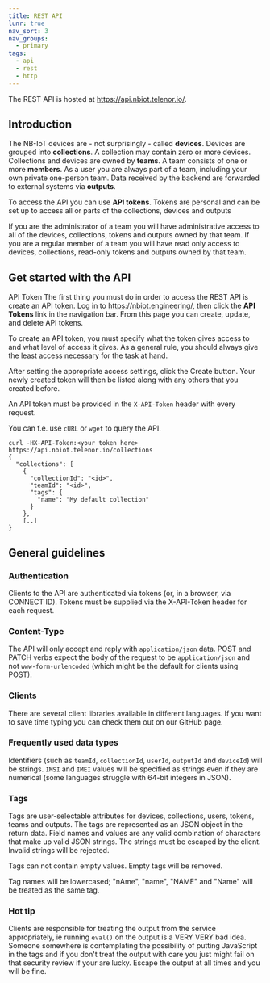```yaml
---
title: REST API
lunr: true
nav_sort: 3
nav_groups:
  - primary
tags:
  - api
  - rest
  - http
---
```


The REST API is hosted at https://api.nbiot.telenor.io/.

## Introduction
The NB-IoT devices are - not surprisingly - called **devices**. Devices are
grouped into **collections**. A collection may contain zero or more devices.
Collections and devices are owned by **teams**. A team consists of one or more
**members**. As a user you are always part of a team, including your own private
one-person team. Data received by the backend are forwarded to external systems
via **outputs**.

To access the API you can use **API tokens**. Tokens are personal and can
be set up to access all or parts of the collections, devices and outputs

If you are the administrator of a team you will have administrative access to
all of the devices, collections, tokens and outputs owned by that team. If you
are a regular member of a team you will have read only access to devices,
collections, read-only tokens and outputs owned by that team.

## Get started with the API
API Token
The first thing you must do in order to access the REST API is create an API
token. Log in to https://nbiot.engineering/, then click the **API Tokens** link
in the navigation bar.  From this page you can create, update, and delete API tokens.

To create an API token, you must specify what the token gives access to and
what level of access it gives.  As a general rule, you should always give the
least access necessary for the task at hand.

After setting the appropriate access settings, click the Create button. Your
newly created token will then be listed along with any others that you created
before.

An API token must be provided in the `X-API-Token` header with every request.

You can f.e. use `cURL` or `wget` to query the API.

```shell
curl -HX-API-Token:<your token here> https://api.nbiot.telenor.io/collections
{
  "collections": [
    {
      "collectionId": "<id>",
      "teamId": "<id>",
      "tags": {
        "name": "My default collection"
      }
    },
    [..]
}
```

## General guidelines

### Authentication
Clients to the API are authenticated via tokens (or, in a browser, via CONNECT
ID). Tokens must be supplied via the X-API-Token header for each request.

### Content-Type
The API will only accept and reply with `application/json` data. POST and
PATCH verbs expect the body of the request to be `application/json` and not
`www-form-urlencoded` (which might be the default for clients using POST).

### Clients
There are several client libraries available in different languages. If you
want to save time typing you can check them out on our GitHub page.

### Frequently used data types
Identifiers (such as `teamId`, `collectionId`, `userId`, `outputId` and
`deviceId`) will be strings. `IMSI` and `IMEI` values will be specified as
strings even if they are numerical (some languages struggle with 64-bit
integers in JSON).

### Tags
Tags are user-selectable attributes for devices, collections, users, tokens,
teams and outputs. The tags are represented as an JSON object in the return
data. Field names and values are any valid combination of characters that make
up valid JSON strings. The strings must be escaped by the client. Invalid
strings will be rejected.

Tags can not contain empty values. Empty tags will be removed.

Tag names will be lowercased; "nAme", "name", "NAME" and "Name" will be
treated as the same tag.

### Hot tip
Clients are responsible for treating the output from the service appropriately,
ie running `eval()` on the output is a VERY VERY bad idea. Someone somewhere is
contemplating the possibility of putting JavaScript in the tags and if you
don't treat the output with care you just might fail on that security review
if your are lucky. Escape the output at all times and you will be fine.
